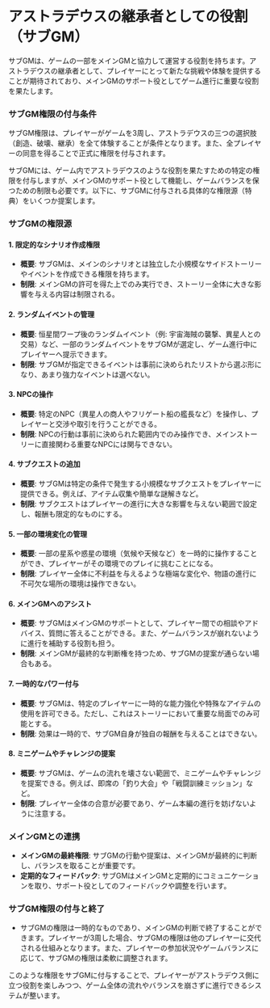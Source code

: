 # アストラデウスの継承者としての役割（サブGM）

サブGMは、ゲームの一部をメインGMと協力して運営する役割を持ちます。アストラデウスの継承者として、プレイヤーにとって新たな挑戦や体験を提供することが期待されており、メインGMのサポート役としてゲーム進行に重要な役割を果たします。

### サブGM権限の付与条件

サブGM権限は、プレイヤーがゲームを3周し、アストラデウスの三つの選択肢（創造、破壊、継承）を全て体験することが条件となります。また、全プレイヤーの同意を得ることで正式に権限を付与されます。

サブGMには、ゲーム内でアストラデウスのような役割を果たすための特定の権限を付与しますが、メインGMのサポート役として機能し、ゲームバランスを保つための制限も必要です。以下に、サブGMに付与される具体的な権限源（特典）をいくつか提案します。

### サブGMの権限源

#### 1. **限定的なシナリオ作成権限**

- **概要**: サブGMは、メインのシナリオとは独立した小規模なサイドストーリーやイベントを作成できる権限を持ちます。
- **制限**: メインGMの許可を得た上でのみ実行でき、ストーリー全体に大きな影響を与える内容は制限される。

#### 2. **ランダムイベントの管理**

- **概要**: 恒星間ワープ後のランダムイベント（例: 宇宙海賊の襲撃、異星人との交易）など、一部のランダムイベントをサブGMが選定し、ゲーム進行中にプレイヤーへ提示できます。
- **制限**: サブGMが指定できるイベントは事前に決められたリストから選ぶ形になり、あまり強力なイベントは選べない。

#### 3. **NPCの操作**

- **概要**: 特定のNPC（異星人の商人やフリゲート船の艦長など）を操作し、プレイヤーと交渉や取引を行うことができる。
- **制限**: NPCの行動は事前に決められた範囲内でのみ操作でき、メインストーリーに直接関わる重要なNPCには関与できない。

#### 4. **サブクエストの追加**

- **概要**: サブGMは特定の条件で発生する小規模なサブクエストをプレイヤーに提供できる。例えば、アイテム収集や簡単な謎解きなど。
- **制限**: サブクエストはプレイヤーの進行に大きな影響を与えない範囲で設定し、報酬も限定的なものにする。

#### 5. **一部の環境変化の管理**

- **概要**: 一部の星系や惑星の環境（気候や天候など）を一時的に操作することができ、プレイヤーがその環境でのプレイに挑むことになる。
- **制限**: プレイヤー全体に不利益を与えるような極端な変化や、物語の進行に不可欠な場所の環境は操作できない。

#### 6. **メインGMへのアシスト**

- **概要**: サブGMはメインGMのサポートとして、プレイヤー間での相談やアドバイス、質問に答えることができる。また、ゲームバランスが崩れないように進行を補助する役割も担う。
- **制限**: メインGMが最終的な判断権を持つため、サブGMの提案が通らない場合もある。

#### 7. **一時的なパワー付与**

- **概要**: サブGMは、特定のプレイヤーに一時的な能力強化や特殊なアイテムの使用を許可できる。ただし、これはストーリーにおいて重要な局面でのみ可能とする。
- **制限**: 効果は一時的で、サブGM自身が独自の報酬を与えることはできない。

#### 8. **ミニゲームやチャレンジの提案**

- **概要**: サブGMは、ゲームの流れを壊さない範囲で、ミニゲームやチャレンジを提案できる。例えば、即席の「釣り大会」や「戦闘訓練ミッション」など。
- **制限**: プレイヤー全体の合意が必要であり、ゲーム本編の進行を妨げないように注意する。

### メインGMとの連携

- **メインGMの最終権限**: サブGMの行動や提案は、メインGMが最終的に判断し、バランスを取ることが重要です。
- **定期的なフィードバック**: サブGMはメインGMと定期的にコミュニケーションを取り、サポート役としてのフィードバックや調整を行います。

### サブGM権限の付与と終了

- サブGMの権限は一時的なものであり、メインGMの判断で終了することができます。プレイヤーが3周した場合、サブGMの権限は他のプレイヤーに交代される仕組みとなります。また、プレイヤーの参加状況やゲームバランスに応じて、サブGMの権限は柔軟に調整されます。

このような権限をサブGMに付与することで、プレイヤーがアストラデウス側に立つ役割を楽しみつつ、ゲーム全体の流れやバランスを崩さずに進行できるシステムが整います。